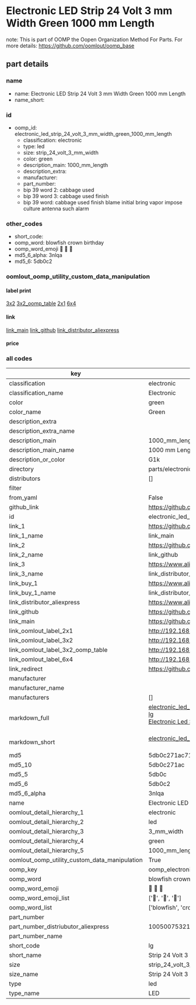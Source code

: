 # Electronic LED Strip 24 Volt 3 mm Width Green 1000 mm Length  

note: This is part of OOMP the Oopen Organization Method For Parts. For more details: https://github.com/oomlout/oomp_base

##  part details
  







### name
* name: Electronic LED Strip 24 Volt 3 mm Width Green 1000 mm Length
* name_short: 
### id
* oomp_id: electronic_led_strip_24_volt_3_mm_width_green_1000_mm_length
  * classification: electronic
  * type: led
  * size: strip_24_volt_3_mm_width
  * color: green
  * description_main: 1000_mm_length
  * description_extra: 
  * manufacturer: 
  * part_number: 
  * bip 39 word 2: cabbage used
  * bip 39 word 3: cabbage used finish
  * bip 39 word: cabbage used finish blame initial bring vapor impose culture antenna such alarm

### other_codes
* short_code: 
* oomp_word: blowfish crown birthday
* oomp_word_emoji :blowfish: :crown: :birthday:
* md5_6_alpha: 3nlqa
* md5_6: 5db0c2






### oomlout_oomp_utility_custom_data_manipulation
#### label print
[3x2](http://192.168.1.245:1112/?label=oomp%203nlqa)
[3x2_oomp_table](http://192.168.1.108:1112/?label=oomp%203nlqa)
[2x1](http://192.168.1.242:1112/?label=oomp%203nlqa)
[6x4](http://192.168.1.55:1112/?label=oomp%203nlqa)    

#### link

[link_main](https://github.com/oomlout/oomlout_oomp_version_1_messy/tree/main/parts/electronic_led_strip_24_volt_3_mm_width_green_1000_mm_length) [link_github](https://github.com/oomlout/oomlout_oomp_version_1_messy/tree/main/parts/electronic_led_strip_24_volt_3_mm_width_green_1000_mm_length) [link_distributor_aliexpress](https://www.aliexpress.com/item/1005007532172895.html)                            

#### price







### all codes 
| key | value |  
| --- | --- |  
| classification | electronic |  
| classification_name | Electronic |  
| color | green |  
| color_name | Green |  
| description_extra |  |  
| description_extra_name |  |  
| description_main | 1000_mm_length |  
| description_main_name | 1000 mm Length |  
| description_or_color | G1k |  
| directory | parts/electronic_led_strip_24_volt_3_mm_width_green_1000_mm_length |  
| distributors | [] |  
| filter |  |  
| from_yaml | False |  
| github_link | https://github.com/oomlout/oomlout_oomp_part_src/tree/main/parts/electronic_led_strip_24_volt_3_mm_width_green_1000_mm_length |  
| id | electronic_led_strip_24_volt_3_mm_width_green_1000_mm_length |  
| link_1 | https://github.com/oomlout/oomlout_oomp_version_1_messy/tree/main/parts/electronic_led_strip_24_volt_3_mm_width_green_1000_mm_length |  
| link_1_name | link_main |  
| link_2 | https://github.com/oomlout/oomlout_oomp_version_1_messy/tree/main/parts/electronic_led_strip_24_volt_3_mm_width_green_1000_mm_length |  
| link_2_name | link_github |  
| link_3 | https://www.aliexpress.com/item/1005007532172895.html |  
| link_3_name | link_distributor_aliexpress |  
| link_buy_1 | https://www.aliexpress.com/item/1005007532172895.html |  
| link_buy_1_name | link_distributor_aliexpress |  
| link_distributor_aliexpress | https://www.aliexpress.com/item/1005007532172895.html |  
| link_github | https://github.com/oomlout/oomlout_oomp_version_1_messy/tree/main/parts/electronic_led_strip_24_volt_3_mm_width_green_1000_mm_length |  
| link_main | https://github.com/oomlout/oomlout_oomp_version_1_messy/tree/main/parts/electronic_led_strip_24_volt_3_mm_width_green_1000_mm_length |  
| link_oomlout_label_2x1 | http://192.168.1.242:1112/?label=oomp%203nlqa |  
| link_oomlout_label_3x2 | http://192.168.1.245:1112/?label=oomp%203nlqa |  
| link_oomlout_label_3x2_oomp_table | http://192.168.1.108:1112/?label=oomp%203nlqa |  
| link_oomlout_label_6x4 | http://192.168.1.55:1112/?label=oomp%203nlqa |  
| link_redirect | https://github.com/oomlout/oomlout_oomp_version_1_messy/tree/main/parts/electronic_led_strip_24_volt_3_mm_width_green_1000_mm_length |  
| manufacturer |  |  
| manufacturer_name |  |  
| manufacturers | [] |  
| markdown_full | [electronic_led_strip_24_volt_3_mm_width_green_1000_mm_length](none)<br>[lg](none)<br>[Electronic Led Strip 24 Volt 3 Mm Width Green 1000 Mm Length](none)<br><br> |  
| markdown_short | [electronic_led_strip_24_volt_3_mm_width_green_1000_mm_length](none)<br><br> |  
| md5 | 5db0c271ac71fe2c70b9f172ae3bf0fd |  
| md5_10 | 5db0c271ac |  
| md5_5 | 5db0c |  
| md5_6 | 5db0c2 |  
| md5_6_alpha | 3nlqa |  
| name | Electronic LED Strip 24 Volt 3 mm Width Green 1000 mm Length |  
| oomlout_detail_hierarchy_1 | electronic |  
| oomlout_detail_hierarchy_2 | led |  
| oomlout_detail_hierarchy_3 | 3_mm_width |  
| oomlout_detail_hierarchy_4 | green |  
| oomlout_detail_hierarchy_5 | 1000_mm_length |  
| oomlout_oomp_utility_custom_data_manipulation | True |  
| oomp_key | oomp_electronic_led_strip_24_volt_3_mm_width_green_1000_mm_length |  
| oomp_word | blowfish crown birthday |  
| oomp_word_emoji | :blowfish: :crown: :birthday: |  
| oomp_word_emoji_list | [':blowfish:', ':crown:', ':birthday:'] |  
| oomp_word_list | ['blowfish', 'crown', 'birthday'] |  
| part_number |  |  
| part_number_distriubutor_aliexpress | 1005007532172895 |  
| part_number_name |  |  
| short_code | lg |  
| short_name | Strip 24 Volt 3 Mm Width Green1000 Mm Length Led |  
| size | strip_24_volt_3_mm_width |  
| size_name | Strip 24 Volt 3 mm Width |  
| type | led |  
| type_name | LED |  
